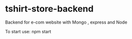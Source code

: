 # tshirt-store-backend
Backend for e-com website with Mongo , express and Node

To start use:
npm start 
